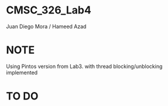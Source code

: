 # CMSC_326_Lab4
Juan Diego Mora /
Hameed Azad

# NOTE

Using Pintos version from Lab3. with thread blocking/unblocking implemented

# TO DO
